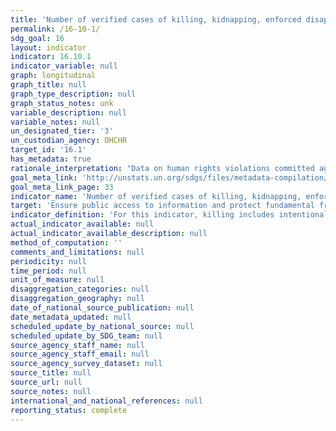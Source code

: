 ```yaml
---
title: 'Number of verified cases of killing, kidnapping, enforced disappearance, arbitrary detention and torture of journalists, associated media personnel, trade unionists and human rights advocates in the previous 12 months'
permalink: /16-10-1/
sdg_goal: 16
layout: indicator
indicator: 16.10.1
indicator_variable: null
graph: longitudinal
graph_title: null
graph_type_description: null
graph_status_notes: unk
variable_description: null
variable_notes: null
un_designated_tier: '3'
un_custodian_agency: OHCHR
target_id: '16.1'
has_metadata: true
rationale_interpretation: "Data on human rights violations committed against journalist, trade unionists and human rights defenders is required to know if fundamental freedoms, including the right to freedom of opinion and expression, which includes the right to receive information, and the right to freedom of peaceful assembly and of association are protected in accordance with international law. The State is obliged to respect the human rights of all persons under its jurisdiction, in that it must refrain from infringement on rights, as well as an obligation to protect individuals against acts of third parties. The indicator therefore measures all such cases, but where the killing, disappearance, detention, assault or torture is perpetrated by an agent of the State or any other person acting under government authority or with its complicity, tolerance or acquiescence, or where the State fails to adequately investigate, punish or redress an offence committed by a third party, this will constitute a violation of human rights. \nKilling, disappearance, arbitrary detention, assault and torture of journalists, trade unionists or human rights defenders may have a chilling effect on freedom of expression and other fundamental freedoms. In order to have a full picture of the extent of protection of fundamental freedoms, it is advisable to also have a basket of indicators at national level including on access to information, other aspects of the rights to freedom of opinion and expression and freedom of assembly and association, notably the right to communicate with international human rights mechanisms, and other types of human rights violations often committed against journalists, trade unionists and human rights defenders, which may include intimidation, harassment, prosecution, defamation, and restricting mobility."
goal_meta_link: 'http://unstats.un.org/sdgs/files/metadata-compilation/Metadata-Goal-16.pdf'
goal_meta_link_page: 33
indicator_name: 'Number of verified cases of killing, kidnapping, enforced disappearance, arbitrary detention and torture of journalists, associated media personnel, trade unionists and human rights advocates in the previous 12 months'
target: 'Ensure public access to information and protect fundamental freedoms, in accordance with national legislation and international agreements.'
indicator_definition: 'For this indicator, killing includes intentional homicide and other arbitrary deprivation of life, as formulated in Article 6(1) ICCPR. Enforced disappearance is defined as the arrest, detention, abduction or any other form of deprivation of liberty, followed by a refusal to acknowledge the deprivation of liberty or by concealment of the fate or whereabouts of the disappeared person, which place such a person outside the protection of the law (International Convention for the Protection of All Persons from Enforced Disappearance, adapted to account for disappearances perpetrated by non-State actors). Arbitrary detention is detention without due process and safeguards, as outlined in Article 9(1) ICCPR. Torture means any act by which severe pain or suffering, whether physical or mental, is intentionally inflicted on a person for such purposes as obtaining from him or a third person information or a confession, punishing him for an act he or a third person has committed or is suspected of having committed, or intimidating or coercing him or a third person, or for any reason based on discrimination of any kind, when such pain or suffering is inflicted by or at the instigation of or with the consent or acquiescence of a public official or other person acting in an official capacity (Convention against Torture). Assault means physical attack against the body of another person resulting in serious bodily injury. Human rights defenders is a term used to describe people who, individually or with others, act to promote or protect human rights. Human rights defenders are identified above all by what they do and it is through a description of their actions and of some of the contexts in which they work that the term can best be explained. The definition of human rights defenders may include journalists and trade unionists, but each individual case is counted only once. Other examples may include a student campaigning to end torture in prisons, a politician who takes a stand against endemic corruption or witnesses in court cases on human rights abuses. Journalists cover ''journalists, media workers and social media producers who generate a significant amount of public-interest journalism.'' This concepualisation, has been agreed by UNESCO Member States, and could include a wide range of actors, including professional full-time reporters and analysts, foreign correspondents and local journalists, as well as bloggers and other social media producers who engage in forms of self-publication in print, on the Internet or elsewhere, journalists from ''traditional media'' and those who work across multiple media. The term "trade unionist" refers to an individual employed or accredited by a trade union, and other elected representatives of workers, including workers in the informal sector. The indicator is calculated as the total number of reported cases of killing, disappearance, arbitrary detention, assault and torture of journalists, trade unionists or human rights defenders during the reporting period which are verified by an independent entity (in this case OHCHR and UNESCO).'
actual_indicator_available: null
actual_indicator_available_description: null
method_of_computation: ''
comments_and_limitations: null
periodicity: null
time_period: null
unit_of_measure: null
disaggregation_categories: null
disaggregation_geography: null
date_of_national_source_publication: null
date_metadata_updated: null
scheduled_update_by_national_source: null
scheduled_update_by_SDG_team: null
source_agency_staff_name: null
source_agency_staff_email: null
source_agency_survey_dataset: null
source_title: null
source_url: null
source_notes: null
international_and_national_references: null
reporting_status: complete
---
```

